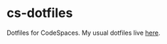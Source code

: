 # cs-dotfiles

Dotfiles for CodeSpaces. My usual dotfiles live [here](https://github.com/awendt/dotfiles).
